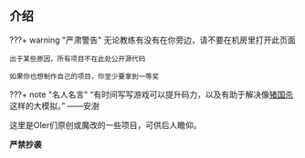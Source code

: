 ## 介绍

???+ warning "严肃警告"
    无论教练有没有在你旁边，请不要在机房里打开此页面
    
    出于某些原因，所有项目不在此处公开源代码
    
    如果你也想制作自己的项目，你至少要拿到一等奖
    
???+ note "名人名言"
    “有时间写写游戏可以提升码力，以及有助于解决像[猪国杀](https://www.luogu.com.cn/problem/P2482)这样的大模拟。” ——安澍

这里是OIer们原创或魔改的一些项目，可供后人瞻仰。

**严禁抄袭**